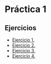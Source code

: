 # Práctica 1

## Ejercicios

* [Ejercicio 1.](./ejercicio1.py)
* [Ejercicio 2.](./ejercicio2.py)
* [Ejercicio 3.](./ejercicio3.py)
* [Ejercicio 4.](./ejericicio4.py)